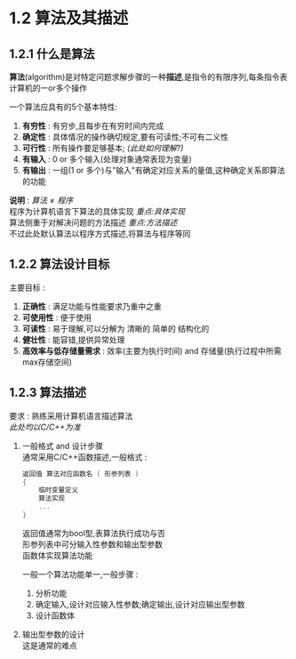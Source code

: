 # 1.2 算法及其描述

## 1.2.1 什么是算法

**算法**(algorithm)是对特定问题求解步骤的一种**描述**,是指令的有限序列,每条指令表计算机的一or多个操作  

一个算法应具有的5个基本特性:  

1. **有穷性** : 有穷步,且每步在有穷时间内完成
2. **确定性** : 具体情况的操作确切规定,要有可读性;不可有二义性
3. **可行性** : 所有操作要足够基本; *(此处如何理解?)*
4. **有输入** : 0 or 多个输入(处理对象通常表现为变量)
5. **有输出** : 一组(1 or 多个)与"输入"有确定对应关系的量值,这种确定关系即算法的功能  

**说明** : $算法 \ne 程序$  
程序为计算机语言下算法的具体实现 *重点:具体实现*  
算法侧重于对解决问题的方法描述 *重点:方法描述*  
不过此处默认算法以程序方式描述,将算法与程序等同  

## 1.2.2 算法设计目标

主要目标 :  

1. **正确性** : 满足功能与性能要求乃重中之重  
2. **可使用性** : 便于使用  
3. **可读性** : 易于理解,可以分解为 清晰的 简单的 结构化的  
4. **健壮性** : 能容错,提供异常处理  
5. **高效率与低存储量需求** : 效率(主要为执行时间) and 存储量(执行过程中所需max存储空间)  

## 1.2.3 算法描述

要求 : 熟练采用计算机语言描述算法  
*此处均以C\/C++为准*  

1. 一般格式 and 设计步骤  
    通常采用C\/C++函数描述,一般格式 :

    ```cpp
    返回值 算法对应函数名 ( 形参列表 )
    {
        临时变量定义
        算法实现
        ...
    }
    ```

    返回值通常为bool型,表算法执行成功与否  
    形参列表中可分输入性参数和输出型参数  
    函数体实现算法功能  

    一般一个算法功能单一,一般步骤 :  
    1) 分析功能  
    2) 确定输入,设计对应输入性参数;确定输出,设计对应输出型参数  
    3) 设计函数体


2. 输出型参数的设计  
这是通常的难点
